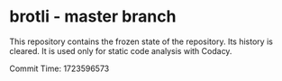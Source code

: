 # brotli - master branch

This repository contains the frozen state of the repository.
Its history is cleared. It is used only for static code
analysis with Codacy.

Commit Time: 1723596573